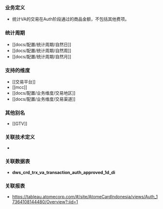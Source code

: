 ### 业务定义

* 统计VA的交易在Auth阶段通过的商品金额，不包括其他费项。
### 统计周期

* [[docs/配置/统计周期/自然日]]
* [[docs/配置/统计周期/自然周]]
* [[docs/配置/统计周期/自然月]]
### 支持的维度

* [[交易平台]]
* [[mcc]]
* [[docs/配置/业务维度/交易地区]]
* [[docs/配置/业务维度/交易渠道]]
### 其他别名

* [[GTV]]
### 关联技术定义

* 
### 关联数据表

* **dws_crd_trx_va_transaction_auth_approved_1d_di**
### 关联报表
* https://tableau.atomecorp.com/#/site/AtomeCardIndonesia/views/Auth_17364108144480/Overview?:iid=1